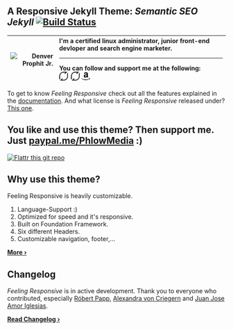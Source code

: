 ## A Responsive Jekyll Theme: *Semantic SEO Jekyll* [![Build Status](https://travis-ci.com/inetbiz/semantic-seo-jekyll.png?branch=gh-pages)](https://travis-ci.com/inetbiz/semantic-seo-jekyll)
| ![Denver Prophit Jr.](https://static.flattr.net/uc/zln/3yz/zln3yz/profile.png)  	| I'm a certified linux administrator, junior front-end devloper and search engine marketer. <hr/> You can follow and support me at the following:<br> <img src="/assets/img/flattr.svg" alt="Support me on flattr" width="20" height="20">&nbsp;&nbsp;<img src="/assets/img/flattr.svg" alt="Support me on flattr" width="20" height="20"> <img src="/assets/img/amazon.svg" width="20" height="20"> 	|
|--:	|:--	|



 To get to know *Feeling Responsive* check out all the features explained in the [documentation][1]. And what license is *Feeling Responsive* released under? [This one][2].

## You like and use this theme? Then support me. Just [paypal.me/PhlowMedia](https://www.paypal.me/PhlowMedia) :)

[![Flattr this git repo](http://api.flattr.com/button/flattr-badge-large.png)](https://flattr.com/submit/auto?user_id=Phlow&url=https://github.com/Phlow/feeling-responsive&title=Support%20Feeling%20Responsive%20Jekyll%20Theme&language=en_GB&tags=github,jekyll,theme,webdesign&category=software)

## Why use this theme?

Feeling Responsive is heavily customizable.

1. Language-Support :)
2. Optimized for speed and it's responsive.
3. Built on Foundation Framework.
4. Six different Headers.
5. Customizable navigation, footer,...

**[More ›][3]**

## Changelog

*Feeling Responsive* is in active development. Thank you to everyone who contributed, especially [Róbert Papp][5], [Alexandra von Criegern](https://github.com/plutonik-a) and [Juan Jose Amor Iglesias](https://github.com/jjamor).

**[Read Changelog ›][6]**

 [1]: http://phlow.github.io/feeling-responsive/documentation/
 [2]: https://github.com/Phlow/feeling-responsive/blob/gh-pages/LICENSE
 [3]: http://phlow.github.io/feeling-responsive/info/
 [4]: https://www.youtube.com/watch?v=rLS-BEvlEyY
 [5]: https://github.com/TWiStErRob
 [6]: https://phlow.github.io/feeling-responsive/changelog/
 [7]: http://phlow.github.io/feeling-responsive/
 [8]: http://phlow.github.io/simplicity/
 [9]: #
 [10]: #
[a.a]: http://i.imgur.com/tXSoThF.png (twitter icon with padding)
[b.b]: http://i.imgur.com/P3YfQoD.png (facebook icon with padding)
[c.c]: http://i.imgur.com/0o48UoR.png (github icon with padding)
[a]: http://www.twitter.com/DenverProphitJr
[b]: http://www.facebook.com/denverprophit
[c]: http://www.github.com/carlsednaoui
